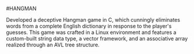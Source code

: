 #HANGMAN

Developed a deceptive Hangman game in C, which cunningly eliminates words from a complete English dictionary in response to the player's guesses. 
This game was crafted in a Linux environment and features a custom-built string data type, a vector framework, and an associative array realized through an AVL tree structure.
